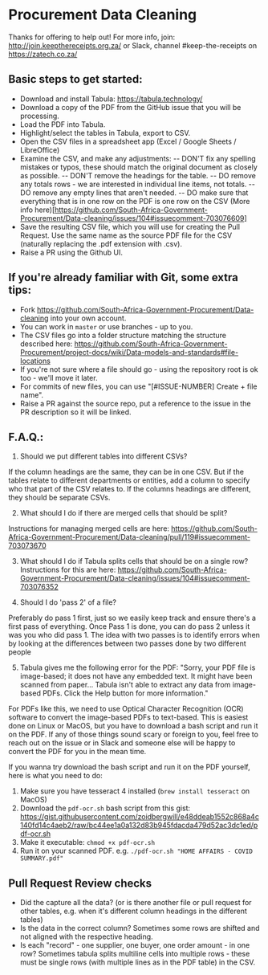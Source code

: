 # Procurement Data Cleaning

Thanks for offering to help out!
For more info, join: http://join.keepthereceipts.org.za/
or Slack, channel #keep-the-receipts on https://zatech.co.za/

## Basic steps to get started:
- Download and install Tabula: https://tabula.technology/
- Download a copy of the PDF from the GitHub issue that you will be processing.
- Load the PDF into Tabula.
- Highlight/select the tables in Tabula, export to CSV.
- Open the CSV files in a spreadsheet app (Excel / Google Sheets / LibreOffice)
- Examine the CSV, and make any adjustments:
-- DON'T fix any spelling mistakes or typos, these should match the original document as closely as possible.
-- DON'T remove the headings for the table.
-- DO remove any totals rows - we are interested in individual line items, not totals.
-- DO remove any empty lines that aren't needed.
-- DO make sure that everything that is in one row on the PDF is one row on the CSV (More info here)[https://github.com/South-Africa-Government-Procurement/Data-cleaning/issues/104#issuecomment-703076609]
- Save the resulting CSV file, which you will use for creating the Pull Request. Use the same name as the source PDF file for the CSV (naturally replacing the .pdf extension with .csv).
- Raise a PR using the Github UI.

## If you're already familiar with Git, some extra tips:
- Fork https://github.com/South-Africa-Government-Procurement/Data-cleaning into your own account.
- You can work in `master` or use branches - up to you.
- The CSV files go into a folder structure matching the structure described here: https://github.com/South-Africa-Government-Procurement/project-docs/wiki/Data-models-and-standards#file-locations
- If you're not sure where a file should go - using the repository root is ok too - we'll move it later.
- For commits of new files, you can use "[#ISSUE-NUMBER] Create + file name".
- Raise a PR against the source repo, put a reference to the issue in the PR description so it will be linked.


## F.A.Q.:
1. Should we put different tables into different CSVs?

If the column headings are the same, they can be in one CSV. But if the tables relate to different departments or entities, add a column to specify who that part of the CSV relates to.
If the columns headings are different, they should be separate CSVs.

2. What should I do if there are merged cells that should be split?

Instructions for managing merged cells are here: https://github.com/South-Africa-Government-Procurement/Data-cleaning/pull/119#issuecomment-703073670

3. What should I do if Tabula splits cells that should be on a single row?
Instructions for this are here: https://github.com/South-Africa-Government-Procurement/Data-cleaning/issues/104#issuecomment-703076352

4. Should I do 'pass 2' of a file?

Preferably do pass 1 first, just so we easily keep track and ensure there's a first pass of everything.
Once Pass 1 is done, you can do pass 2 unless it was you who did pass 1.
The idea with two passes is to identify errors when by looking at the differences between two passes done by two different people

5. Tabula gives me the following error for the PDF: "Sorry, your PDF file is image-based; it does not have any embedded text. It might have been scanned from paper... Tabula isn't able to extract any data from image-based PDFs. Click the Help button for more information."

For PDFs like this, we need to use Optical Character Recognition (OCR) software to convert the image-based PDFs to text-based. This is easiest done on Linux or MacOS, but you have to download a bash script and run it on the PDF. If any of those things sound scary or foreign to you, feel free to reach out on the issue or in Slack and someone else will be happy to convert the PDF for you in the mean time.

If you wanna try download the bash script and run it on the PDF yourself, here is what you need to do:

1. Make sure you have tesseract 4 installed (`brew install tesseract` on MacOS)
1. Download the `pdf-ocr.sh` bash script from this gist: https://gist.githubusercontent.com/zoidbergwill/e48ddeab1552c868a4c140fd14c4aeb2/raw/bc44ee1a0a132d83b945fdacda479d52ac3dc1ed/pdf-ocr.sh
1. Make it executable:
  `chmod +x pdf-ocr.sh`
1. Run it on your scanned PDF.
  e.g. `./pdf-ocr.sh "HOME AFFAIRS - COVID SUMMARY.pdf"`

## Pull Request Review checks

- Did the capture all the data? (or is there another file or pull request for other tables, e.g. when it's different column headings in the different tables)
- Is the data in the correct column? Sometimes some rows are shifted and not aligned with the respective heading.
- Is each "record" - one supplier, one buyer, one order amount - in one row? Sometimes tabula splits multiline cells into multiple rows - these must be single rows (with multiple lines as in the PDF table) in the CSV.
